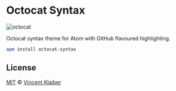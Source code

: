 # Octocat Syntax

![octocat](https://cloud.githubusercontent.com/assets/499192/11710436/7965dc4e-9f1f-11e5-81dd-0a344c90c50a.png)

Octocat syntax theme for Atom with GitHub flavoured highlighting.

```sh
apm install octocat-syntax
```

## License

[MIT](LICENSE) © [Vincent Klaiber](https://vinkla.com)
